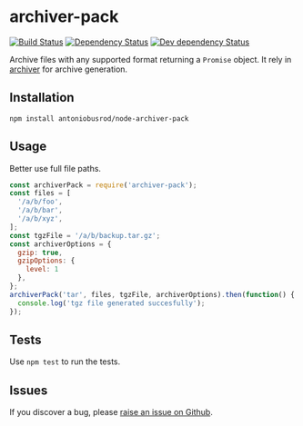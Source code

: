 # archiver-pack

[![Build Status](https://img.shields.io/travis/antoniobusrod/node-archiver-pack/master.svg)](http://travis-ci.org/antoniobusrod/node-archiver-pack)
[![Dependency Status](https://img.shields.io/david/antoniobusrod/node-archiver-pack.svg)](https://david-dm.org/antoniobusrod/node-archiver-pack)
[![Dev dependency Status](https://img.shields.io/david/dev/antoniobusrod/node-archiver-pack.svg)](https://david-dm.org/antoniobusrod/node-archiver-pack)


Archive files with any supported format returning a `Promise` object. It rely
in [archiver](https://github.com/archiverjs/node-archiver) for archive generation.

## Installation

```
npm install antoniobusrod/node-archiver-pack
```

## Usage

Better use full file paths.

```javascript
const archiverPack = require('archiver-pack');
const files = [
  '/a/b/foo',
  '/a/b/bar',
  '/a/b/xyz',
];
const tgzFile = '/a/b/backup.tar.gz';
const archiverOptions = {
  gzip: true,
  gzipOptions: {
    level: 1
  },
};
archiverPack('tar', files, tgzFile, archiverOptions).then(function() {
  console.log('tgz file generated succesfully');
});
```

## Tests

Use `npm test` to run the tests.

## Issues

If you discover a bug, please [raise an issue on Github](https://github.com/antoniobusrod/node-archiver-pack/issues). 

